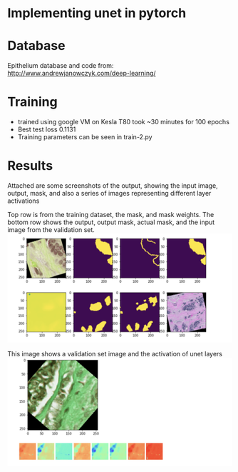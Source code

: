 # Implementing unet in pytorch
# Database
Epithelium database and code from: http://www.andrewjanowczyk.com/deep-learning/

# Training
* trained using google VM on Kesla T80 took ~30 minutes for 100 epochs
* Best test loss 0.1131
* Training parameters can be seen in train-2.py

# Results
Attached are some screenshots of the output, showing the input image, output, mask, and also a series of images representing different layer activations 

Top row is from the training dataset, the mask, and mask weights. The bottom row shows the output, output mask, actual mask, and the input image from the validation set. 
![Screenshot](https://github.com/awoloshuk/IUSM/blob/master/Unet/output.png)

This image shows a validation set image and the activation of unet layers
![Screenshot](https://github.com/awoloshuk/IUSM/blob/master/Unet/activations.png)
